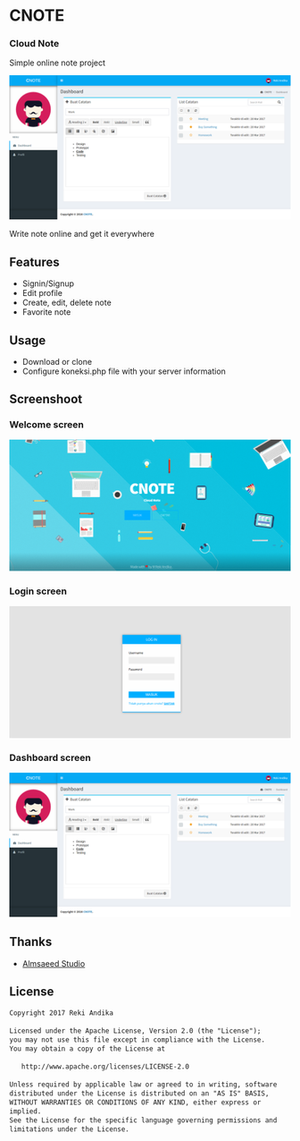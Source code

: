 # CNOTE
### Cloud Note

Simple online note project

![](screenshoot/CNOTE-Dashboard.png)

Write note online and get it everywhere

## Features

- Signin/Signup
- Edit profile
- Create, edit, delete note
- Favorite note

## Usage

- Download or clone
- Configure koneksi.php file with your server information

## Screenshoot
### Welcome screen
![](screenshoot/CNOTES.png)

### Login screen
![](screenshoot/CNOTE-Masuk.png)

### Dashboard screen
![](screenshoot/CNOTE-Dashboard.png)



## Thanks
- [Almsaeed Studio](https://almsaeedstudio.com/)


## License

    Copyright 2017 Reki Andika

    Licensed under the Apache License, Version 2.0 (the "License");
    you may not use this file except in compliance with the License.
    You may obtain a copy of the License at

       http://www.apache.org/licenses/LICENSE-2.0

    Unless required by applicable law or agreed to in writing, software
    distributed under the License is distributed on an "AS IS" BASIS,
    WITHOUT WARRANTIES OR CONDITIONS OF ANY KIND, either express or implied.
    See the License for the specific language governing permissions and
    limitations under the License.

